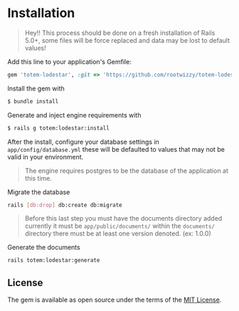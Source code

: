# Installation
> Hey!! This process should be done on a fresh installation of Rails 5.0+, some files will be force replaced and data may be lost to default values!

Add this line to your application's Gemfile:

```ruby
gem 'totem-lodestar', :git => 'https://github.com/rootwizzy/totem-lodestar'
```

Install the gem with

```bash
$ bundle install
```

Generate and inject engine requirements with

```bash
$ rails g totem:lodestar:install
```

After the install, configure your database settings in `app/config/database.yml` these will be defaulted to values that may not be valid in your environment.

> The engine requires postgres to be the database of the application at this time.

Migrate the database

```bash
rails [db:drop] db:create db:migrate
```

> Before this last step you must have the documents directory added currently it must be `app/public/documents/` within the `documents/` directory there must be at least one version denoted. (ex: 1.0.0)

Generate the documents

```bash
rails totem:lodestar:generate
```


## License
The gem is available as open source under the terms of the [MIT License](http://opensource.org/licenses/MIT).
